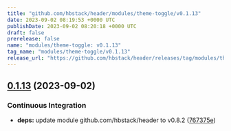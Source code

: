 ```yaml
---
title: "github.com/hbstack/header/modules/theme-toggle/v0.1.13"
date: 2023-09-02 08:19:53 +0000 UTC
publishDate: 2023-09-02 08:20:18 +0000 UTC
draft: false
prerelease: false
name: "modules/theme-toggle: v0.1.13"
tag_name: "modules/theme-toggle/v0.1.13"
release_url: "https://github.com/hbstack/header/releases/tag/modules/theme-toggle/v0.1.13"
---
```


## [0.1.13](https://github.com/hbstack/header/compare/modules/theme-toggle/v0.1.12...modules/theme-toggle/v0.1.13) (2023-09-02)


### Continuous Integration

* **deps:** update module github.com/hbstack/header to v0.8.2 ([767375e](https://github.com/hbstack/header/commit/767375ee345119df904c7016be5bc8280b647fcd))
